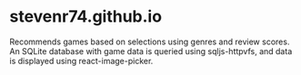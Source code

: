 # stevenr74.github.io
Recommends games based on selections using genres and review scores. An SQLite database with game data is queried using sqljs-httpvfs, and data is displayed using react-image-picker. 
